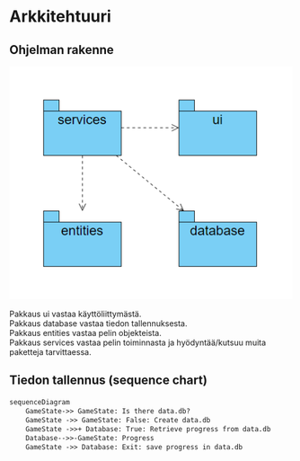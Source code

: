 # Arkkitehtuuri  

## Ohjelman rakenne  

![Rakenne](/dokumentaatio/kuvat/rakenne.png)

Pakkaus ui vastaa käyttöliittymästä.  
Pakkaus database vastaa tiedon tallennuksesta.  
Pakkaus entities vastaa pelin objekteista.  
Pakkaus services vastaa pelin toiminnasta ja hyödyntää/kutsuu muita paketteja tarvittaessa.  



## Tiedon tallennus (sequence chart)  

```mermaid
sequenceDiagram
    GameState->> GameState: Is there data.db?
    GameState ->> GameState: False: Create data.db
    GameState ->>+ Database: True: Retrieve progress from data.db
    Database-->>-GameState: Progress
    GameState ->> Database: Exit: save progress in data.db
```
